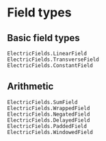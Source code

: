 # Field types

## Basic field types
```@docs
ElectricFields.LinearField
ElectricFields.TransverseField
ElectricFields.ConstantField
```

## Arithmetic
```@docs
ElectricFields.SumField
ElectricFields.WrappedField
ElectricFields.NegatedField
ElectricFields.DelayedField
ElectricFields.PaddedField
ElectricFields.WindowedField
```
